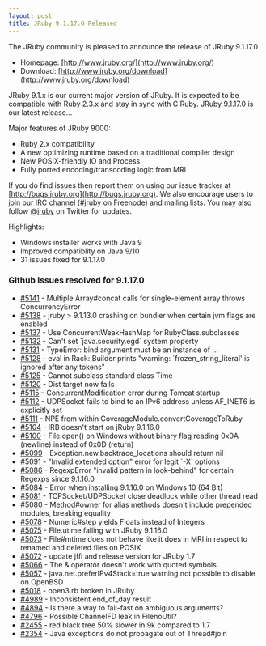 ```yaml
---
layout: post
title: JRuby 9.1.17.0 Released
---
```

The JRuby community is pleased to announce the release of JRuby 9.1.17.0

- Homepage: [http://www.jruby.org/](http://www.jruby.org/)
- Download: [http://www.jruby.org/download](http://www.jruby.org/download)

JRuby 9.1.x is our current major version of JRuby.  It is expected to be compatible with Ruby 2.3.x and stay in sync with C Ruby.  JRuby 9.1.17.0 is our latest release...

Major features of JRuby 9000:

- Ruby 2.x compatibility
- A new optimizing runtime based on a traditional compiler design
- New POSIX-friendly IO and Process
- Fully ported encoding/transcoding logic from MRI

If you do find issues then report them on using our issue tracker at [http://bugs.jruby.org](http://bugs.jruby.org). We also encourage users to join our IRC channel (#jruby on Freenode) and mailing lists. You may also follow [@jruby](https://twitter.com/jruby) on Twitter for updates.

Highlights:

- Windows installer works with Java 9
- Improved compatiblity on Java 9/10
- 31 issues fixed for 9.1.17.0

### Github Issues resolved for 9.1.17.0

<ul>
<li><a href="https://github.com/jruby/jruby/issues/5141">#5141</a> - Multiple Array#concat calls for single-element array throws ConcurrencyError</li>
<li><a href="https://github.com/jruby/jruby/issues/5138">#5138</a> - jruby > 9.1.13.0 crashing on bundler when certain jvm flags are enabled</li>
<li><a href="https://github.com/jruby/jruby/pull/5137">#5137</a> - Use ConcurrentWeakHashMap for RubyClass.subclasses</li>
<li><a href="https://github.com/jruby/jruby/issues/5132">#5132</a> - Can't set `java.security.egd` system property</li>
<li><a href="https://github.com/jruby/jruby/issues/5131">#5131</a> - TypeError: bind argument must be an instance of ...</li>
<li><a href="https://github.com/jruby/jruby/issues/5128">#5128</a> - eval in Rack::Builder prints "warning: `frozen_string_literal' is ignored after any tokens"</li>
<li><a href="https://github.com/jruby/jruby/issues/5125">#5125</a> - Cannot subclass standard class Time</li>
<li><a href="https://github.com/jruby/jruby/issues/5120">#5120</a> - Dist target now fails</li>
<li><a href="https://github.com/jruby/jruby/issues/5115">#5115</a> - ConcurrentModification error during Tomcat startup</li>
<li><a href="https://github.com/jruby/jruby/issues/5112">#5112</a> - UDPSocket fails to bind to an IPv6 address unless AF_INET6 is explicitly set</li>
<li><a href="https://github.com/jruby/jruby/issues/5111">#5111</a> - NPE from within CoverageModule.convertCoverageToRuby</li>
<li><a href="https://github.com/jruby/jruby/issues/5104">#5104</a> - IRB doesn't start on jRuby 9.1.16.0</li>
<li><a href="https://github.com/jruby/jruby/issues/5100">#5100</a> - File.open() on Windows without binary flag reading 0x0A (newline) instead of 0x0D (return)</li>
<li><a href="https://github.com/jruby/jruby/issues/5099">#5099</a> - Exception.new.backtrace_locations should return nil</li>
<li><a href="https://github.com/jruby/jruby/issues/5091">#5091</a> - "Invalid extended option" error for legit `-X` options</li>
<li><a href="https://github.com/jruby/jruby/issues/5086">#5086</a> - RegexpError "invalid pattern in look-behind" for certain Regexps since 9.1.16.0</li>
<li><a href="https://github.com/jruby/jruby/issues/5084">#5084</a> - Error when installing 9.1.16.0 on Windows 10 (64 Bit)</li>
<li><a href="https://github.com/jruby/jruby/issues/5081">#5081</a> - TCPSocket/UDPSocket close deadlock while other thread read</li>
<li><a href="https://github.com/jruby/jruby/issues/5080">#5080</a> - Method#owner for alias methods doesn't include prepended modules, breaking equality</li>
<li><a href="https://github.com/jruby/jruby/issues/5078">#5078</a> - Numeric#step yields Floats instead of Integers</li>
<li><a href="https://github.com/jruby/jruby/issues/5075">#5075</a> - File.utime failing with JRuby 9.1.16.0</li>
<li><a href="https://github.com/jruby/jruby/issues/5073">#5073</a> - File#mtime does not behave like it does in MRI in respect to renamed and deleted files on POSIX</li>
<li><a href="https://github.com/jruby/jruby/pull/5072">#5072</a> - update jffi and release version for JRuby 1.7</li>
<li><a href="https://github.com/jruby/jruby/issues/5066">#5066</a> - The & operator doesn't work with quoted symbols</li>
<li><a href="https://github.com/jruby/jruby/issues/5057">#5057</a> - java.net.preferIPv4Stack=true warning not possible to disable on OpenBSD</li>
<li><a href="https://github.com/jruby/jruby/issues/5018">#5018</a> - open3.rb broken in JRuby</li>
<li><a href="https://github.com/jruby/jruby/issues/4989">#4989</a> - Inconsistent end_of_day result</li>
<li><a href="https://github.com/jruby/jruby/issues/4894">#4894</a> - Is there a way to fail-fast on ambiguous arguments?</li>
<li><a href="https://github.com/jruby/jruby/issues/4796">#4796</a> - Possible ChannelFD leak in FilenoUtil?</li>
<li><a href="https://github.com/jruby/jruby/issues/2455">#2455</a> - red black tree 50% slower in 9k compared to 1.7</li>
<li><a href="https://github.com/jruby/jruby/issues/2354">#2354</a> - Java exceptions do not propagate out of Thread#join</li>
</ul>
